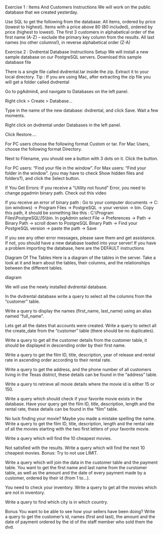 Exercise 1 : Items And Customers
Instructions
We will work on the public database that we created yesterday.

Use SQL to get the following from the database:
All items, ordered by price (lowest to highest).
Items with a price above 80 (80 included), ordered by price (highest to lowest).
The first 3 customers in alphabetical order of the first name (A-Z) – exclude the primary key column from the results.
All last names (no other columns!), in reverse alphabetical order (Z-A)


Exercise 2 : Dvdrental Database
Instructions
Setup
We will install a new sample database on our PostgreSQL servers.
Download this sample database file

There is a single file called dvdrental.tar inside the zip. Extract it to your local directory.
Tip : If you are using Mac, after extracting the zip file you will get a folder called dvdrental

Go to pgAdmin4, and navigate to Databases on the left panel.

Right click > Create > Database…

Type in the name of the new database: dvdrental, and click Save. Wait a few moments.

Right click on dvdrental under Databases in the left panel.

Click Restore….

For PC users choose the following format Custom or tar. For Mac Users, choose the following format Directory.

Next to Filename, you should see a button with 3 dots on it. Click the button.

For PC users: “Find your file in the window”. For Max users: “Find your folder in the window”. (you may have to check Show hidden files and folders?), and click the Select button.


If You Get Errors:
If you receive a “Utility not found” Error, you need to change pgadmin binary path. Check out this video

If you receive an error of binary path :
Go to your computer documents -> C: (on windows) -> Program Files -> PostgreSQL -> your version -> bin. Copy this path, it should be something like this : C:\Program Files\PostgreSQL\15\bin.
In pgAdmin select File -> Preferences -> Path -> Binary Path -> scroll down to PostgreSQL Binary Path -> Find your PostgreSQL version -> paste the path -> Save

If you see any other error messages, please save them and get assistance. If not, you should have a new database loaded into your server!
If you have a problem importing the database, here are the DEFAULT instructions


Diagram Of The Tables
Here is a diagram of the tables in the server. Take a look at it and learn about the tables, their columns, and the relationships between the different tables.



diagram



We will use the newly installed dvdrental database.

In the dvdrental database write a query to select all the columns from the “customer” table.

Write a query to display the names (first_name, last_name) using an alias named “full_name”.

Lets get all the dates that accounts were created. Write a query to select all the create_date from the “customer” table (there should be no duplicates).

Write a query to get all the customer details from the customer table, it should be displayed in descending order by their first name.

Write a query to get the film ID, title, description, year of release and rental rate in ascending order according to their rental rate.

Write a query to get the address, and the phone number of all customers living in the Texas district, these details can be found in the “address” table.

Write a query to retrieve all movie details where the movie id is either 15 or 150.

Write a query which should check if your favorite movie exists in the database. Have your query get the film ID, title, description, length and the rental rate, these details can be found in the “film” table.

No luck finding your movie? Maybe you made a mistake spelling the name. Write a query to get the film ID, title, description, length and the rental rate of all the movies starting with the two first letters of your favorite movie.

Write a query which will find the 10 cheapest movies.

Not satisfied with the results. Write a query which will find the next 10 cheapest movies.
Bonus: Try to not use LIMIT.

Write a query which will join the data in the customer table and the payment table. You want to get the first name and last name from the curstomer table, as well as the amount and the date of every payment made by a customer, ordered by their id (from 1 to…).

You need to check your inventory. Write a query to get all the movies which are not in inventory.

Write a query to find which city is in which country.

Bonus You want to be able to see how your sellers have been doing? Write a query to get the customer’s id, names (first and last), the amount and the date of payment ordered by the id of the staff member who sold them the dvd.